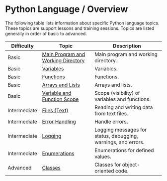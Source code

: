 # Python Language / Overview #

The following table lists information about specific Python language topics.
These topics are support lessons and training sessions.
Topics are listed generally in order of basic to advanced.

| **Difficulty** | **Topic** | **Description** |
| -- | -- | -- |
| Basic | [Main Program and Working Directory](main-program/main-program.md) | Main program and working directory. |
| Basic | [Variables](variables/variables.md) | Variables. |
| Basic | [Functions](functions/functions.md) | Functions. |
| Basic | [Arrays and Lists](arrays-and-lists/arrays-and-lists.md) | Arrays and lists. |
| Basic | [Variable and Function Scope](scope/scope.md) | Scope (visibility) of variables and functions. |
| Intermediate | [Files (Text)](files-text/files-text.md) | Reading and writing data from text files. |
| Intermediate | [Error Handling](error-handling/error-handling.md) | Handle errors. |
| Intermediate | [Logging](logging/logging.md) | Logging messages for status, debugging, warnings, and errors. |
| Intermediate | [Enumerations](enumerations/enumerations.md) | Enumerations for defined values. |
| Advanced | [Classes](classes/classes.md) | Classes for object-oriented code. |
